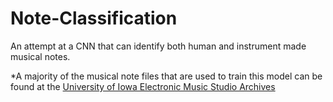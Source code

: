 # Note-Classification
An attempt at a CNN that can identify both human and instrument made musical notes.

*A majority of the musical note files that are used to train this model can be found at the [University of Iowa Electronic Music Studio Archives](https://theremin.music.uiowa.edu/MIS.html)

